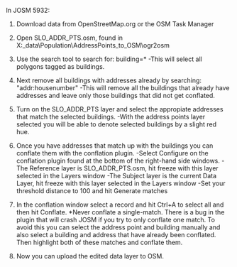 In JOSM 5932:

1.  Download data from OpenStreetMap.org or the OSM Task Manager

2.  Open SLO_ADDR_PTS.osm, found in X:\_data\Population\AddressPoints_to_OSM\ogr2osm

3.  Use the search tool to search for: building=*
    -This will select all polygons tagged as buildings.

4.  Next remove all buildings with addresses already by searching: "addr:housenumber"
    -This will remove all the buildings that already have addresses and leave only those buildings that did not get conflated.

5.  Turn on the SLO_ADDR_PTS layer and select the appropiate addresses that match the selected buildings.
    -With the address points layer selected you will be able to denote selected buildings by a slight red hue.

6.  Once you have addresses that match up with the buildings you can conflate them with the conflation plugin.
    -Select Configure on the conflation plugin found at the bottom of the right-hand side windows.
    -The Reference layer is SLO_ADDR_PTS.osm, hit freeze with this layer selected in the Layers window
    -The Subject layer is the current Data Layer, hit freeze with this layer selected in the Layers window
    -Set your threshold distance to 100 and hit Generate matches

7.  In the conflation window select a record and hit Ctrl+A to select all and then hit Conflate.
    *Never conflate a single-match.  There is a bug in the plugin that will crash JOSM if you try to only conflate one match.  To avoid this you can select the address point and building manually and also select a building and address that have already been conflated.  Then highlight both of these matches and conflate them.

8.  Now you can upload the edited data layer to OSM.
